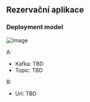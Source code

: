 ## Rezervační aplikace

### Deployment model

![Image](/tyden-inovaci-workshop/deployment_model.png)

A:
  - Kafka: TBD
  - Topic: TBD

B:
  - Url: TBD